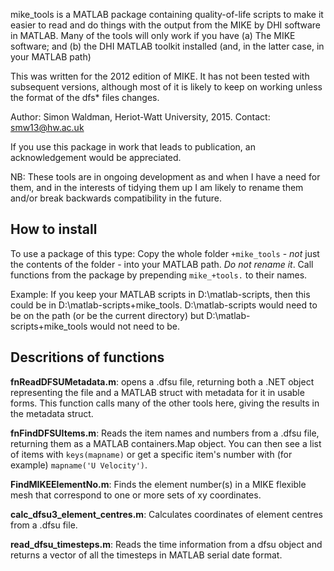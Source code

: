 mike_tools is a MATLAB package containing quality-of-life scripts to make it easier
to read and do things with the output from the MIKE by DHI software in MATLAB.
Many of the tools will only work if you have (a) The MIKE software; and (b) the DHI 
MATLAB toolkit installed (and, in the latter case, in your MATLAB path)

This was written for the 2012 edition of MIKE. It has not been tested with subsequent versions,
although most of it is likely to keep on working unless the format of the dfs* files changes.

Author: Simon Waldman, Heriot-Watt University, 2015.
Contact: smw13@hw.ac.uk

If you use this package in work that leads to publication, an acknowledgement
would be appreciated.

NB: These tools are in ongoing development as and when I have a need for them,
    and in the interests of tidying them up I am likely to rename them and/or 
    break backwards compatibility in the future.


How to install
---

To use a package of this type: Copy the whole folder `+mike_tools` - *not* just
    the contents of the folder - into your MATLAB path. *Do not rename it*.
    Call functions from the package by prepending `mike_+tools.` to their names.

Example: If you keep your MATLAB scripts in D:\matlab-scripts\, then this could be
    in D:\matlab-scripts\+mike_tools. D:\matlab-scripts would need to be on the path
    (or be the current directory) but D:\matlab-scripts\+mike_tools would not need to be.


Descritions of functions
---

**fnReadDFSUMetadata.m**: opens a .dfsu file, returning both a .NET object 
    representing the file and a MATLAB struct with metadata for it in usable
    forms. This function calls many of the other tools here, giving the results
    in the metadata struct.

**fnFindDFSUItems.m**: Reads the item names and numbers from a .dfsu file, returning them
    as a MATLAB containers.Map object. You can then see a list of items with 
    `keys(mapname)` or get a specific item's number with (for example)
    `mapname('U Velocity')`.

**FindMIKEElementNo.m**: Finds the element number(s) in a MIKE flexible mesh that correspond
    to one or more sets of xy coordinates.

**calc_dfsu3_element_centres.m**: Calculates coordinates of element centres from a .dfsu file.

**read_dfsu_timesteps.m**: Reads the time information from a dfsu object and returns
    a vector of all the timesteps in MATLAB serial date format.
